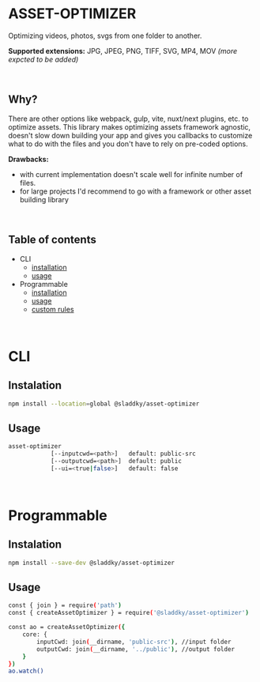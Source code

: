 # ASSET-OPTIMIZER

Optimizing videos, photos, svgs from one folder to another.

**Supported extensions:** JPG, JPEG, PNG, TIFF, SVG, MP4, MOV *(more expcted to be added)*

<br>

## Why?
There are other options like webpack, gulp, vite, nuxt/next plugins, etc. to optimize assets. This library makes optimizing assets framework agnostic, doesn't slow down building your app and gives you callbacks to customize what to do with the files and you don't have to rely on pre-coded options.

**Drawbacks:**
- with current implementation doesn't scale well for infinite number of files.
- for large projects I'd recommend to go with a framework or other asset building library

<br>

## Table of contents
* CLI
  * [installation](#cli-installation)
  * [usage](#cli-usage)
* Programmable
  * [installation](#programmable-installation)
  * [usage](#programmable-usage)
  * [custom rules](#programmable-customrules)


<br>

# CLI
<a name="cli-installation"></a>
## Instalation
```sh
npm install --location=global @sladdky/asset-optimizer
```
<a name="cli-usage"></a>
## Usage
```sh
asset-optimizer
            [--inputcwd=<path>]   default: public-src
            [--outputcwd=<path>]  default: public
            [--ui=<true|false>]   default: false
```

<br>

# Programmable

<a name="programmable-installation"></a>
## Instalation
```sh
npm install --save-dev @sladdky/asset-optimizer
```
<a name="programmable-usage"></a>
## Usage

```sh
const { join } = require('path')
const { createAssetOptimizer } = require('@sladdky/asset-optimizer')

const ao = createAssetOptimizer({
    core: {
        inputCwd: join(__dirname, 'public-src'), //input folder
        outputCwd: join(__dirname, '../public'), //output folder
    }
})
ao.watch()
